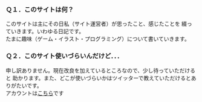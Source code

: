 ### Ｑ１．このサイトは何？
このサイトは主にその日私（サイト運営者）が思ったこと、感じたことを
綴っていきます。いわゆる日記です。<br>
たまに趣味（ゲーム・イラスト・プログラミング）について書いていきます。

### Ｑ２．このサイト使いづらいんだけど．．．
申し訳ありません。現在改良を加えているところなので、少し待っていただけると
助かります。また、どこが使いづらいかはツイッターで教えていただけるとありがたいです。<br>
アカウントは[こちら](https://twitter.com/JiRuDo_)です


